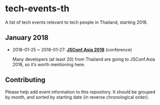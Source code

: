 # tech-events-th
A list of tech events relevant to tech people in Thailand, starting 2018.

## January 2018

- 2018-01-25 ~ 2018-01-27:
  [**JSConf.Asia 2018**](https://2018.jsconf.asia/)
  (conference)

  Many developers (at least 20) from Thailand are going to JSConf.Asia 2018,
  so it’s worth mentioning here.


## Contributing

Please help add event information to this repository.
It should be grouped by month, and sorted by starting date (in reverse chronological order).
